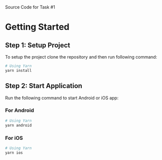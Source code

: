 Source Code for Task #1
# Getting Started

## Step 1: Setup Project

To setup the project clone the repository and then run following command:

```bash
# Using Yarn
yarn install
```

## Step 2: Start Application

Run the following command to start Android or iOS app:

### For Android

```bash
# Using Yarn
yarn android
```

### For iOS

```bash
# Using Yarn
yarn ios
```